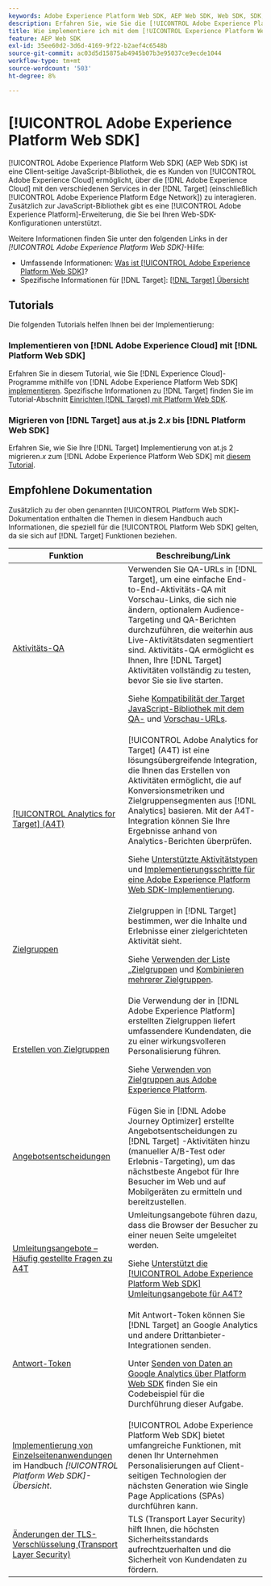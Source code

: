 ```yaml
---
keywords: Adobe Experience Platform Web SDK, AEP Web SDK, Web SDK, SDK, Adobe Experience Cloud, Platform Edge Network, Adobe Experience Platform Edge Network, Edge Network, AEP Edge Network, Adobe Experience Platform Web SDK0
description: Erfahren Sie, wie Sie die [!UICONTROL Adobe Experience Platform Web SDK] verwenden, um über die [!UICONTROL Adobe Experience Cloud] mit den verschiedenen Services in der [!UICONTROL AEP Edge Network] zu interagieren.
title: Wie implementiere ich mit dem [!UICONTROL Experience Platform Web SDK]?
feature: AEP Web SDK
exl-id: 35ee60d2-3d6d-4169-9f22-b2aef4c6548b
source-git-commit: ac03d5d15875ab4945b07b3e95037ce9ecde1044
workflow-type: tm+mt
source-wordcount: '503'
ht-degree: 8%

---
```


# [!UICONTROL Adobe Experience Platform Web SDK]

[!UICONTROL Adobe Experience Platform Web SDK] (AEP Web SDK) ist eine Client-seitige JavaScript-Bibliothek, die es Kunden von [!UICONTROL Adobe Experience Cloud] ermöglicht, über die [!DNL Adobe Experience Cloud] mit den verschiedenen Services in der [!DNL Target] (einschließlich [!UICONTROL Adobe Experience Platform Edge Network]) zu interagieren. Zusätzlich zur JavaScript-Bibliothek gibt es eine [!UICONTROL Adobe Experience Platform]-Erweiterung, die Sie bei Ihren Web-SDK-Konfigurationen unterstützt.

Weitere Informationen finden Sie unter den folgenden Links in der *[!UICONTROL Adobe Experience Platform Web SDK]*-Hilfe:

* Umfassende Informationen: [Was ist [!UICONTROL Adobe Experience Platform Web SDK]](https://experienceleague.adobe.com/docs/experience-platform/edge/home.html?lang=de)?
* Spezifische Informationen für [!DNL Target]: [[!DNL Target] Übersicht](https://experienceleague.adobe.com/docs/experience-platform/edge/personalization/adobe-target/target-overview.html?lang=de)

## Tutorials

Die folgenden Tutorials helfen Ihnen bei der Implementierung:

### Implementieren von [!DNL Adobe Experience Cloud] mit [!DNL Platform Web SDK]

Erfahren Sie in diesem Tutorial, wie Sie [!DNL Experience Cloud]-Programme mithilfe von [!DNL Adobe Experience Platform Web SDK] [ implementieren](https://experienceleague.adobe.com/docs/platform-learn/implement-web-sdk/overview.html?lang=de). Spezifische Informationen zu [!DNL Target] finden Sie im Tutorial-Abschnitt [Einrichten [!DNL Target]  mit Platform Web SDK](https://experienceleague.adobe.com/docs/platform-learn/implement-web-sdk/applications-setup/setup-target.html?lang=de).

### Migrieren von [!DNL Target] aus at.js 2.*x* bis [!DNL Platform Web SDK]

Erfahren Sie, wie Sie Ihre [!DNL Target] Implementierung von at.js 2 migrieren.*x* zum [!DNL Adobe Experience Platform Web SDK] mit [diesem Tutorial](https://experienceleague.adobe.com/docs/platform-learn/migrate-target-to-websdk/introduction.html?lang=de).

## Empfohlene Dokumentation

Zusätzlich zu der oben genannten [!UICONTROL Platform Web SDK]-Dokumentation enthalten die Themen in diesem Handbuch auch Informationen, die speziell für die [!UICONTROL Platform Web SDK] gelten, da sie sich auf [!DNL Target] Funktionen beziehen.

| Funktion | Beschreibung/Link |
| --- | --- |
| [Aktivitäts-QA](https://experienceleague.adobe.com/docs/target/using/activities/activity-qa/activity-qa.html?lang=de) | Verwenden Sie QA-URLs in [!DNL Target], um eine einfache End-to-End-Aktivitäts-QA mit Vorschau-Links, die sich nie ändern, optionalem Audience-Targeting und QA-Berichten durchzuführen, die weiterhin aus Live-Aktivitätsdaten segmentiert sind. Aktivitäts-QA ermöglicht es Ihnen, Ihre [!DNL Target] Aktivitäten vollständig zu testen, bevor Sie sie live starten.<p>Siehe [Kompatibilität der Target JavaScript-Bibliothek mit dem QA-](https://experienceleague.adobe.com/docs/target/using/activities/activity-qa/activity-qa.html?lang=de#compatibility) und [Vorschau-URLs](https://experienceleague.adobe.com/docs/target/using/activities/activity-qa/activity-qa.html?lang=de#preview). |
| [[!UICONTROL Analytics for Target] (A4T)](https://experienceleague.adobe.com/docs/target/using/integrate/a4t/a4t.html?lang=de) | [!UICONTROL Adobe Analytics for Target] (A4T) ist eine lösungsübergreifende Integration, die Ihnen das Erstellen von Aktivitäten ermöglicht, die auf Konversionsmetriken und Zielgruppensegmenten aus [!DNL Analytics] basieren. Mit der A4T-Integration können Sie Ihre Ergebnisse anhand von Analytics-Berichten überprüfen.<p>Siehe [Unterstützte Aktivitätstypen](https://experienceleague.adobe.com/docs/target/using/integrate/a4t/a4t.html?lang=de#section_F487896214BF4803AF78C552EF1669AA) und [Implementierungsschritte für eine Adobe Experience Platform Web SDK-Implementierung](https://experienceleague.adobe.com/docs/target/using/integrate/a4t/a4timplementation.html?lang=de#platform). |
| [Zielgruppen](https://experienceleague.adobe.com/docs/target/using/audiences/target.html?lang=de) | Zielgruppen in [!DNL Target] bestimmen, wer die Inhalte und Erlebnisse einer zielgerichteten Aktivität sieht.<p>Siehe [Verwenden der Liste „Zielgruppen](https://experienceleague.adobe.com/docs/target/using/audiences/create-audiences/audiences.html?lang=de#use-list) und [Kombinieren mehrerer Zielgruppen](https://experienceleague.adobe.com/docs/target/using/audiences/combining-multiple-audiences.html?lang=de). |
| [Erstellen von Zielgruppen](https://experienceleague.adobe.com/docs/target/using/audiences/create-audiences/audiences.html?lang=de) | Die Verwendung der in [!DNL Adobe Experience Platform] erstellten Zielgruppen liefert umfassendere Kundendaten, die zu einer wirkungsvolleren Personalisierung führen.<p>Siehe [Verwenden von Zielgruppen aus Adobe Experience Platform](https://experienceleague.adobe.com/docs/target/using/audiences/create-audiences/audiences.html?lang=de#aep). |
| [Angebotsentscheidungen](https://experienceleague.adobe.com/docs/target/using/integrate/ajo/offer-decision.html?lang=de) | Fügen Sie in [!DNL Adobe Journey Optimizer] erstellte Angebotsentscheidungen zu [!DNL Target] -Aktivitäten hinzu (manueller A/B-Test oder Erlebnis-Targeting), um das nächstbeste Angebot für Ihre Besucher im Web und auf Mobilgeräten zu ermitteln und bereitzustellen. |
| [Umleitungsangebote – Häufig gestellte Fragen zu A4T](https://experienceleague.adobe.com/docs/target/using/integrate/a4t/a4t-faq/a4t-faq-redirect-offers.html?lang=de) | Umleitungsangebote führen dazu, dass die Browser der Besucher zu einer neuen Seite umgeleitet werden.<p>Siehe [Unterstützt die [!UICONTROL Adobe Experience Platform Web SDK] Umleitungsangebote für A4T?](https://experienceleague.adobe.com/docs/target/using/integrate/a4t/a4t-faq/a4t-faq-redirect-offers.html?lang=de#platform) |
| [Antwort-Token](https://experienceleague.adobe.com/docs/target/using/administer/response-tokens.html?lang=de) | Mit Antwort-Token können Sie [!DNL Target] an Google Analytics und andere Drittanbieter-Integrationen senden.<p>Unter [Senden von Daten an Google Analytics über Platform Web SDK](https://experienceleague.adobe.com/docs/target/using/administer/response-tokens.html?lang=de#sending-data-to-google-analytics-via-platform-web-sdk) finden Sie ein Codebeispiel für die Durchführung dieser Aufgabe. |
| [Implementierung von Einzelseitenanwendungen](https://experienceleague.adobe.com/docs/experience-platform/edge/personalization/adobe-target/spa-implementation.html?lang=de) im Handbuch *[!UICONTROL Platform Web SDK]- Übersicht*. | [!UICONTROL Adobe Experience Platform Web SDK] bietet umfangreiche Funktionen, mit denen Ihr Unternehmen Personalisierungen auf Client-seitigen Technologien der nächsten Generation wie Single Page Applications (SPAs) durchführen kann. |
| [Änderungen der TLS-Verschlüsselung (Transport Layer Security)](/help/dev/before-implement/tls-transport-layer-security-encryption.md) | TLS (Transport Layer Security) hilft Ihnen, die höchsten Sicherheitsstandards aufrechtzuerhalten und die Sicherheit von Kundendaten zu fördern. |
